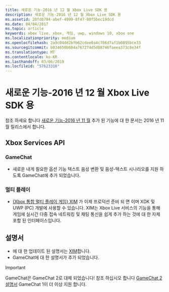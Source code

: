 ```yaml
---
title: 새로운 기능-2016 년 12 월 Xbox Live SDK 용
description: 새로운 기능-2016 년 12 월 Xbox Live SDK 용
ms.assetid: 28fd8784-abef-4999-8f47-80f5bec19dcd
ms.date: 04/04/2017
ms.topic: article
keywords: xbox live, xbox, 게임, uwp, windows 10, xbox one
ms.localizationpriority: medium
ms.openlocfilehash: 2a9c04dd2bfb62cdee0a4c786d7af1b0895bce33
ms.sourcegitcommit: b034650b684a767274d5d88746faeea373c8e34f
ms.translationtype: MT
ms.contentlocale: ko-KR
ms.lasthandoff: 03/06/2019
ms.locfileid: "57623318"
---
```

# <a name="whats-new-for-the-xbox-live-sdk---december-2016"></a>새로운 기능-2016 년 12 월 Xbox Live SDK 용

참조 하세요 합니다 [새로운 기능-2016 년 11 월](1611-whats-new.md) 추가 된 기능에 대 한 문서는 2016 년 11 월 릴리스에서 합니다.

## <a name="xbox-services-api"></a>Xbox Services API

### <a name="gamechat"></a>GameChat

* 새로운 내게 필요한 옵션 기능 텍스트 음성 변환 및 음성-텍스트 시나리오를 지원 하도록 GameChat에 추가 되었습니다.

### <a name="multiplayer"></a>멀티 플레이

* [(Xbox 통합 멀티 플레이 게임) XIM](../multiplayer/xbox-integrated-multiplayer.md) 가 이제 프로덕션 준비 되 면 이며 XDK 및 UWP (PC) 개발에 사용할 수 있습니다.  XIM는 Xbox Live 서비스의 기능을 통해 게임에 실시간 다중 접속 네트워킹 및 채팅 통신을 쉽게 추가 하는 것에 대 한 자체 포함 된 인터페이스입니다.

## <a name="documentation"></a>설명서
* 에 대 한 업데이트 된 설명서는 [XIM](../multiplayer/xbox-integrated-multiplayer.md)합니다.
* GameChat에 대 한 설명서가 추가 되었습니다.

> [!IMPORTANT]
> GameChat은 GameChat 2로 대체 되었습니다! 참조 하십시오 합니다 [GameChat 2 설명서](../multiplayer/chat/game-chat-2-overview.md) GameChat 1이 더 이상 지원 합니다.
